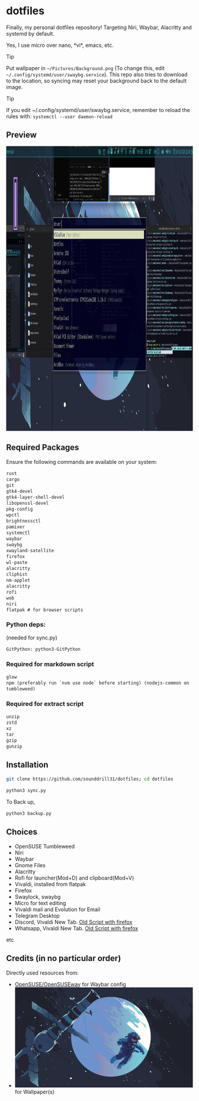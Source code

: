 # dotfiles
Finally, my personal dotfiles repository! Targeting Niri, Waybar, Alacritty and systemd by default. 

Yes, I use micro over nano, \*vi\*, emacs, etc.  

> [!TIP]
> Put wallpaper in `~/Pictures/Background.png` (To change this, edit `~/.config/systemd/user/swaybg.service`). This repo also tries to download to the location, so syncing may reset your background back to the default image.

> [!TIP]
> If you edit  ~/.config/systemd/user/swaybg.service, remember to reload the rules with: `systemctl --user daemon-reload`

## Preview

<img width="1366" height="768" alt="niri setup with rofi and a few apps open" src="./assets/overview-with-launcher.png" />


## Required Packages

Ensure the following commands are available on your system:

```
rust
cargo
git
gtk4-devel
gtk4-layer-shell-devel
libopenssl-devel
pkg-config
wpctl
brightnessctl
pamixer
systemctl
waybar
swaybg
xwayland-satellite
firefox
wl-paste
alacritty
cliphist
nm-applet
alacritty
rofi
wob
niri
flatpak # for browser scripts
```

### Python deps:
(needed for sync.py)
```
GitPython: python3-GitPython
```

### Required for markdown script
```
glow
npm (preferably run `nvm use node` before starting) (nodejs-common on tumbleweed)
```
### Required for extract script
```
unzip
zstd
xz
tar
gzip
gunzip
```

## Installation

```bash
git clone https://github.com/sounddrill31/dotfiles; cd dotfiles
```

```bash
python3 sync.py
```

To Back up, 
```bash
python3 backup.py
```

## Choices
- OpenSUSE Tumbleweed
- Niri
- Waybar
- Gnome Files
- Alacritty
- Rofi for launcher(Mod+D) and clipboard(Mod+V)
- Vivaldi, installed from flatpak
- Firefox
- Swaylock, swaybg
- Micro for text editing
- Vivaldi mail and Evolution for Email
- Telegram Desktop
- Discord, Vivaldi New Tab. [Old Script with firefox](https://gist.github.com/sounddrill31/7e01a6ef562e3497e38ba583a62f7ce1)
- Whatsapp, Vivaldi New Tab. [Old Script with firefox](https://gist.github.com/sounddrill31/a7428018778f788a95344ab9e6cb1353)

etc

## Credits (in no particular order)
Directly used resources from:
- [OpenSUSE/OpenSUSEway](https://github.com/openSUSE/openSUSEway/blob/main/.config/waybar/config.jsonc) for Waybar config
- ![D3Ext/aesthetic-wallpapers](https://raw.githubusercontent.com/D3Ext/aesthetic-wallpapers/main/images/astronaut-nord.png) for Wallpaper(s)